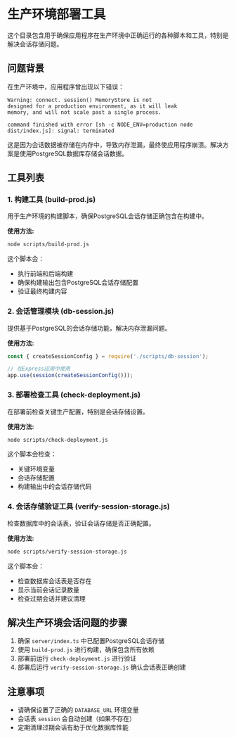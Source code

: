 # 生产环境部署工具

这个目录包含用于确保应用程序在生产环境中正确运行的各种脚本和工具，特别是解决会话存储问题。

## 问题背景

在生产环境中，应用程序曾出现以下错误：

```
Warning: connect. session() MemoryStore is not
designed for a production environment, as it will leak
memory, and will not scale past a single process.

command finished with error [sh -c NODE_ENV=production node dist/index.js]: signal: terminated
```

这是因为会话数据被存储在内存中，导致内存泄漏，最终使应用程序崩溃。解决方案是使用PostgreSQL数据库存储会话数据。

## 工具列表

### 1. 构建工具 (build-prod.js)

用于生产环境的构建脚本，确保PostgreSQL会话存储正确包含在构建中。

**使用方法:**
```bash
node scripts/build-prod.js
```

这个脚本会：
- 执行前端和后端构建
- 确保构建输出包含PostgreSQL会话存储配置
- 验证最终构建内容

### 2. 会话管理模块 (db-session.js)

提供基于PostgreSQL的会话存储功能，解决内存泄漏问题。

**使用方法:**
```javascript
const { createSessionConfig } = require('./scripts/db-session');

// 在Express应用中使用
app.use(session(createSessionConfig()));
```

### 3. 部署检查工具 (check-deployment.js)

在部署前检查关键生产配置，特别是会话存储设置。

**使用方法:**
```bash
node scripts/check-deployment.js
```

这个脚本会检查：
- 关键环境变量
- 会话存储配置
- 构建输出中的会话存储代码

### 4. 会话存储验证工具 (verify-session-storage.js)

检查数据库中的会话表，验证会话存储是否正确配置。

**使用方法:**
```bash
node scripts/verify-session-storage.js
```

这个脚本会：
- 检查数据库会话表是否存在
- 显示当前会话记录数量
- 检查过期会话并建议清理

## 解决生产环境会话问题的步骤

1. 确保 `server/index.ts` 中已配置PostgreSQL会话存储
2. 使用 `build-prod.js` 进行构建，确保包含所有依赖
3. 部署前运行 `check-deployment.js` 进行验证
4. 部署后运行 `verify-session-storage.js` 确认会话表正确创建

## 注意事项

- 请确保设置了正确的 `DATABASE_URL` 环境变量
- 会话表 `session` 会自动创建（如果不存在）
- 定期清理过期会话有助于优化数据库性能